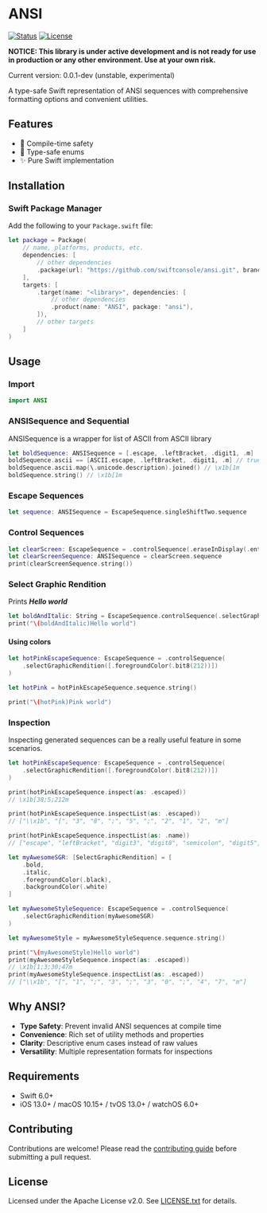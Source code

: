 
# ANSI
[![Status](https://img.shields.io/badge/status-WIP-red)](https://github.com/besya/ansi)
[![License](https://img.shields.io/badge/License-Apache%202.0-blue.svg)](https://www.apache.org/licenses/LICENSE-2.0)

**NOTICE: This library is under active development and is not ready for use in production or any other environment. Use at your own risk.**

Current version: 0.0.1-dev (unstable, experimental)

A type-safe Swift representation of ANSI sequences with comprehensive formatting options and convenient utilities.

## Features

- 🚀 Compile-time safety 
- 💪 Type-safe enums
- ✨ Pure Swift implementation

## Installation

### Swift Package Manager

Add the following to your `Package.swift` file:

```swift
let package = Package(
    // name, platforms, products, etc.
    dependencies: [
        // other dependencies
        .package(url: "https://github.com/swiftconsole/ansi.git", branch: "main"),
    ],
    targets: [
        .target(name: "<library>", dependencies: [
            // other dependencies
            .product(name: "ANSI", package: "ansi"),
        ]),
        // other targets
    ]
)
```

## Usage

### Import

```swift
import ANSI
```

### ANSISequence and Sequential

ANSISequence is a wrapper for list of ASCII from ASCII library 

```swift
let boldSequence: ANSISequence = [.escape, .leftBracket, .digit1, .m]
boldSequence.ascii == [ASCII.escape, .leftBracket, .digit1, .m] // true
boldSequence.ascii.map(\.unicode.description).joined() // \x1b[1m
boldSequence.string() // \x1b[1m
```

### Escape Sequences

```swift
let sequence: ANSISequence = EscapeSequence.singleShiftTwo.sequence
```

### Control Sequences

```swift
let clearScreen: EscapeSequence = .controlSequence(.eraseInDisplay(.entireScreen))
let clearScreenSequence: ANSISequence = clearScreen.sequence
print(clearScreenSequence.string())
```

### Select Graphic Rendition

Prints _**Hello world**_
```swift
let boldAndItalic: String = EscapeSequence.controlSequence(.selectGraphicRendition([.bold, .italic])).sequence.string()
print("\(boldAndItalic)Hello world")
```

#### Using colors

```swift
let hotPinkEscapeSequence: EscapeSequence = .controlSequence(
    .selectGraphicRendition([.foregroundColor(.bit8(212))])
)

let hotPink = hotPinkEscapeSequence.sequence.string()

print("\(hotPink)Pink world")
```

### Inspection

Inspecting generated sequences can be a really useful feature in some scenarios. 

```swift
let hotPinkEscapeSequence: EscapeSequence = .controlSequence(
    .selectGraphicRendition([.foregroundColor(.bit8(212))])
)

print(hotPinkEscapeSequence.inspect(as: .escaped)) 
// \x1b[38;5;212m

print(hotPinkEscapeSequence.inspectList(as: .escaped)) 
// ["\\x1b", "[", "3", "8", ";", "5", ";", "2", "1", "2", "m"]

print(hotPinkEscapeSequence.inspectList(as: .name)) 
// ["escape", "leftBracket", "digit3", "digit8", "semicolon", "digit5", "semicolon", "digit2", "digit1", "digit2", "m"]
```

```swift
let myAwesomeSGR: [SelectGraphicRendition] = [
    .bold,
    .italic,
    .foregroundColor(.black),
    .backgroundColor(.white)
]

let myAwesomeStyleSequence: EscapeSequence = .controlSequence(
    .selectGraphicRendition(myAwesomeSGR)
)

let myAwesomeStyle = myAwesomeStyleSequence.sequence.string()

print("\(myAwesomeStyle)Hello world")
print(myAwesomeStyleSequence.inspect(as: .escaped))
// \x1b[1;3;30;47m
print(myAwesomeStyleSequence.inspectList(as: .escaped))
// ["\\x1b", "[", "1", ";", "3", ";", "3", "0", ";", "4", "7", "m"]
```

## Why ANSI?

- **Type Safety**: Prevent invalid ANSI sequences at compile time
- **Convenience**: Rich set of utility methods and properties
- **Clarity**: Descriptive enum cases instead of raw values
- **Versatility**: Multiple representation formats for inspections

## Requirements

- Swift 6.0+
- iOS 13.0+ / macOS 10.15+ / tvOS 13.0+ / watchOS 6.0+

## Contributing

Contributions are welcome! Please read the [contributing guide](CONTRIBUTING.md) before submitting a pull request.

## License

Licensed under the Apache License v2.0. See [LICENSE.txt](LICENSE.txt) for details.
